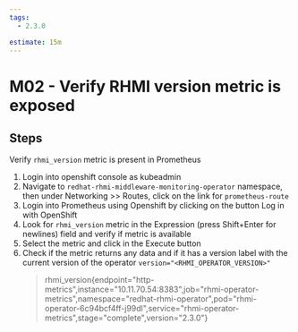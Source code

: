 ```yaml
---
tags:
  - 2.3.0

estimate: 15m
---
```


# M02 - Verify RHMI version metric is exposed

## Steps

Verify `rhmi_version` metric is present in Prometheus

1. Login into openshift console as kubeadmin
2. Navigate to `redhat-rhmi-middleware-monitoring-operator` namespace, then under Networking >> Routes, click on the link for `prometheus-route`
3. Login into Prometheus using Openshift by clicking on the button Log in with OpenShift
4. Look for `rhmi_version` metric in the Expression (press Shift+Enter for newlines) field and verify if metric is available
5. Select the metric and click in the Execute button
6. Check if the metric returns any data and if it has a version label with the current version of the operator `version="<RHMI_OPERATOR_VERSION>"`
   > rhmi_version{endpoint="http-metrics",instance="10.11.70.54:8383",job="rhmi-operator-metrics",namespace="redhat-rhmi-operator",pod="rhmi-operator-6c94bcf4ff-j99dl",service="rhmi-operator-metrics",stage="complete",version="2.3.0"}

